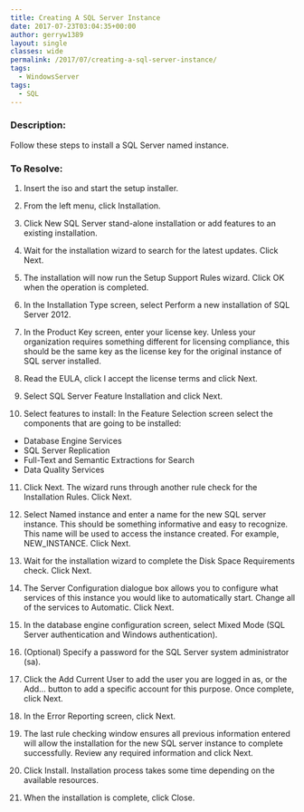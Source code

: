 ```yaml
---
title: Creating A SQL Server Instance
date: 2017-07-23T03:04:35+00:00
author: gerryw1389
layout: single
classes: wide
permalink: /2017/07/creating-a-sql-server-instance/
tags:
  - WindowsServer
tags:
  - SQL
---
```

<!--more-->

### Description:

Follow these steps to install a SQL Server named instance.

### To Resolve:

1. Insert the iso and start the setup installer.

2. From the left menu, click Installation.

3. Click New SQL Server stand-alone installation or add features to an existing installation.

4. Wait for the installation wizard to search for the latest updates. Click Next.

5. The installation will now run the Setup Support Rules wizard. Click OK when the operation is completed.

6. In the Installation Type screen, select Perform a new installation of SQL Server 2012.

7. In the Product Key screen, enter your license key. Unless your organization requires something different for licensing compliance, this should be the same key as the license key for the original instance of SQL server installed.

8. Read the EULA, click I accept the license terms and click Next.

9. Select SQL Server Feature Installation and click Next.

10. Select features to install: In the Feature Selection screen select the components that are going to be installed:

   - Database Engine Services
   - SQL Server Replication
   - Full-Text and Semantic Extractions for Search
   - Data Quality Services

11. Click Next. The wizard runs through another rule check for the Installation Rules. Click Next.

12. Select Named instance and enter a name for the new SQL server instance. This should be something informative and easy to recognize. This name will be used to access the instance created. For example, NEW_INSTANCE. Click Next.

13. Wait for the installation wizard to complete the Disk Space Requirements check. Click Next.

14. The Server Configuration dialogue box allows you to configure what services of this instance you would like to automatically start. Change all of the services to Automatic. Click Next.

15. In the database engine configuration screen, select Mixed Mode (SQL Server authentication and Windows authentication).

16. (Optional) Specify a password for the SQL Server system administrator (sa).

17. Click the Add Current User to add the user you are logged in as, or the Add… button to add a specific account for this purpose. Once complete, click Next.

18. In the Error Reporting screen, click Next.

19. The last rule checking window ensures all previous information entered will allow the installation for the new SQL server instance to complete successfully. Review any required information and click Next.

20. Click Install. Installation process takes some time depending on the available resources.

21. When the installation is complete, click Close.